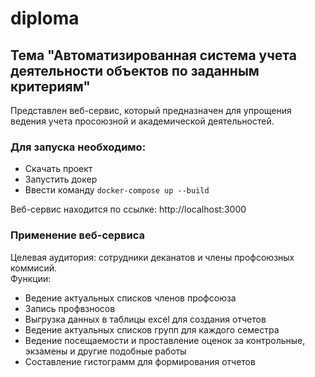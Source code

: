 # diploma
## Тема "Автоматизированная система учета деятельности объектов по заданным критериям"

Представлен веб-сервис, который предназначен для упрощения ведения учета просоюзной и академической деятельностей.  
### Для запуска необходимо:
- Скачать проект
- Запустить докер
- Ввести команду `docker-compose up --build`

Веб-сервис находится по ссылке: http://localhost:3000  

### Применение веб-сервиса
Целевая аудитория: сотрудники деканатов и члены профсоюзных коммисий.  
Функции:
- Ведение актуальных списков членов профсоюза
- Запись профвзносов
- Выгрузка данных в таблицы excel для создания отчетов
- Ведение актуальных списков групп для каждого семестра  
- Ведение посещаемости и проставление оценок за контрольные, экзамены и другие подобные работы
- Составление гистограмм для формирования отчетов  






